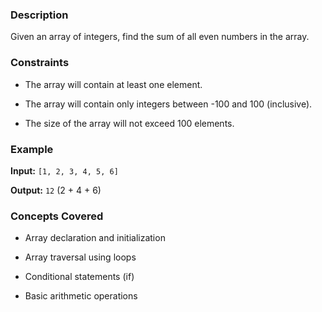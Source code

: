 ### Description

Given an array of integers, find the sum of all even numbers in the array.

### Constraints

* The array will contain at least one element.
* The array will contain only integers between -100 and 100 (inclusive).
* The size of the array will not exceed 100 elements.

### Example

**Input:**  `[1, 2, 3, 4, 5, 6]`
**Output:** `12` (2 + 4 + 6)

### Concepts Covered

* Array declaration and initialization
* Array traversal using loops
* Conditional statements (if)
* Basic arithmetic operations